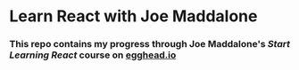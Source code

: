 # Learn React with Joe Maddalone

### This repo contains my progress through Joe Maddalone's _Start Learning React_ course on [egghead.io](https://egghead.io)
